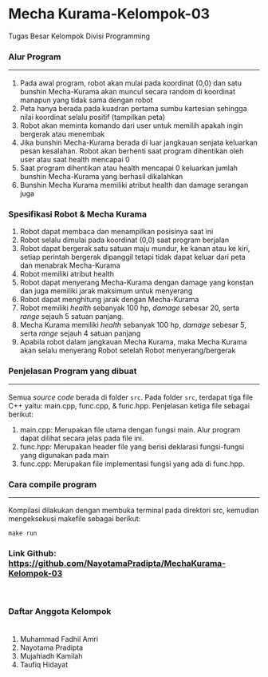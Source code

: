 # Mecha Kurama-Kelompok-03
Tugas Besar Kelompok Divisi Programming 




### Alur Program <hr>
1. Pada awal program, robot akan mulai pada koordinat (0,0) dan satu bunshin Mecha-Kurama akan muncul secara random di koordinat manapun yang tidak sama dengan robot
2. Peta hanya berada pada kuadran pertama sumbu kartesian sehingga nilai koordinat selalu positif (tampilkan peta)
3. Robot akan meminta komando dari user untuk memilih apakah ingin bergerak atau menembak
4. Jika bunshin Mecha-Kurama berada di luar jangkauan senjata keluarkan pesan kesalahan. Robot akan berhenti saat program dihentikan oleh user atau saat health mencapai 0
5. Saat program dihentikan atau health mencapai 0 keluarkan jumlah bunshin Mecha-Kurama yang berhasil dikalahkan
6. Bunshin Mecha Kurama memiliki atribut health dan damage serangan juga

### Spesifikasi Robot & Mecha Kurama
1. Robot dapat membaca dan menampilkan posisinya saat ini
2. Robot selalu dimulai pada koordinat (0,0) saat program berjalan
3. Robot dapat bergerak satu satuan maju mundur, ke kanan atau ke kiri, setiap perintah bergerak dipanggil tetapi tidak dapat keluar dari peta dan menabrak Mecha-Kurama
4. Robot memiliki atribut health
5. Robot dapat menyerang Mecha-Kurama dengan damage yang konstan dan juga memiliki jarak maksimum untuk menyerang
6. Robot dapat menghitung jarak dengan Mecha-Kurama
7. Robot memiliki <i>health</i> sebanyak 100 hp, <i>damage</i> sebesar 20, serta <i>range</i> sejauh 5 satuan panjang.
8. Mecha Kurama memiliki <i>health</i> sebanyak 100 hp, <i>damage</i> sebesar 5, serta <i>range</i> sejauh 4 satuan panjang
9. Apabila robot dalam jangkauan Mecha Kurama, maka Mecha Kurama akan selalu menyerang Robot setelah Robot menyerang/bergerak
### Penjelasan Program yang dibuat <hr>

Semua <i>source code</i> berada di folder ```src```. Pada folder ```src```, terdapat tiga file C++ yaitu: main.cpp, func.cpp, & func.hpp. Penjelasan ketiga file sebagai berikut: <br>
1. main.cpp: Merupakan file utama dengan fungsi main. Alur program dapat dilihat secara jelas pada file ini.
2. func.hpp: Merupakan header file yang berisi deklarasi fungsi-fungsi yang digunakan pada main
3. func.cpp: Merupakan file implementasi fungsi yang ada di func.hpp. 

### Cara compile program <hr>
Kompilasi dilakukan dengan membuka terminal pada direktori src, kemudian mengeksekusi makefile sebagai berikut: <br>
```shell
make run
```
### Link Github:  https://github.com/NayotamaPradipta/MechaKurama-Kelompok-03
<br>

### Daftar Anggota Kelompok <br><br>
1. Muhammad Fadhil Amri
2. Nayotama Pradipta
3. Mujahiadh Kamilah
4. Taufiq Hidayat

